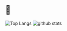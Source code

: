 # 🦜

![Top Langs](https://github-readme-stats-git-masterrstaa-rickstaa.vercel.app/api/top-langs/?username=apple-x-co&hide=html)
![github stats](https://github-readme-stats-git-masterrstaa-rickstaa.vercel.app/api?username=apple-x-co&show_icons=true&count_private=true&bg_color=30,e96443,904e95&title_color=fff&text_color=fff&icon_color=fff)

